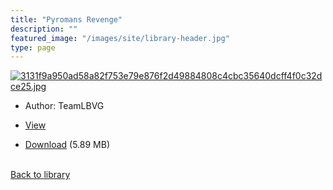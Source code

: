 ```yaml
---
title: "Pyromans Revenge"
description: ""
featured_image: "/images/site/library-header.jpg"
type: page
---
```


<a href="" target="_blank">![3131f9a950ad58a82f753e79e876f2d49884808c4cbc35640dcff4f0c32dce25.jpg](/images/library/3131f9a950ad58a82f753e79e876f2d49884808c4cbc35640dcff4f0c32dce25.jpg)</a>
* Author: TeamLBVG
* <a href="" target="_blank">View</a>

* [Download]() (5.89 MB)

<br />[Back to library](/library/)
